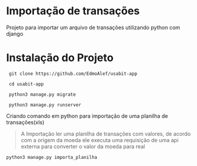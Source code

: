# Importação de transações

Projeto para importar um arquivo de transações utilizando python com django

 # Instalação do Projeto

     git clone https://github.com/EdmoAlef/usabit-app
     
     cd usabit-app

     python3 manage.py migrate

     python3 manage.py runserver
     
Criando comando em python para importação de uma planilha de transações(xls)
> A Importação ler uma planilha de transações com valores, de acordo com a origem da moeda ele executa uma requisição de uma api externa para converter o valor da moeda para real

    python3 manage.py importa_planilha
